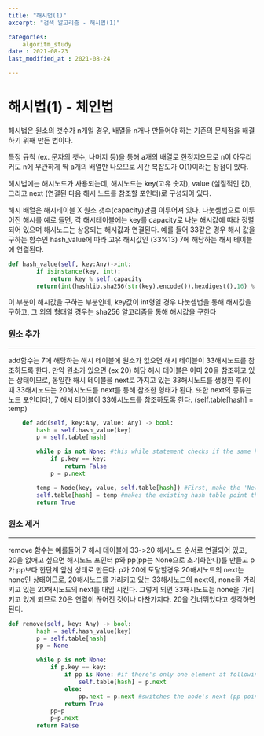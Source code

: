 ```yaml
---
title: "해시법(1)"
excerpt: "검색 알고리즘 - 해시법(1)"

categories:
    algoritm_study
date : 2021-08-23
last_modified_at : 2021-08-24

---
```


# 해시법(1) - 체인법

해시법은 원소의 갯수가 n개일 경우, 배열을 n개나 만들어야 하는
기존의 문제점을 해결하기 위해 만든 법이다.


특정 규칙 (ex. 문자의 갯수, 나머지 등)을 통해 a개의 배열로 한정지으므로 n이
아무리 커도 n에 무관하게 딱 a개의 배열만 나오므로 시간 복잡도가 O(1)이라는
장점이 있다.


해시법에는 해시노드가 사용되는데, 해시노드는 key(고유 숫자), value
(실질적인 값), 그리고 next (연결된 다음 해시 노드를 참조할 포인터)로 구성되어 있다.


해시 배열은 해시테이블 X 원소 갯수(capacity)만큼 이루어져 있다. 나눗셈법으로 이루어진 해시를 예로 들면,
각 해시테이블에는 key를 capacity로 나눈 해시값에 따라 정렬되어 있으며 해시노드는 상응되는 해시값과 연결된다.
예를 들어  33같은 경우 해시 값을 구하는 함수인 hash_value에 따라 고유 해시값인 (33%13) 7에 해당하는 해시 테이블에
연결된다.
~~~python
def hash_value(self, key:Any)->int:
        if isinstance(key, int):
            return key % self.capacity
        return(int(hashlib.sha256(str(key).encode()).hexdigest(),16) % self.capacity)
~~~
이 부분이 해시값을 구하는 부분인데, key값이 int형일 경우 나눗셈법을 통해 해시값을 구하고, 그 외의 형태일 경우는 sha256 알고리즘을 통해 해시값을 구한다



### 원소 추가
****
add함수는 7에 해당하는 해시 테이블에 원소가 없으면 해시 테이블이 33해시노드를 참조하도록 한다.
만약 원소가 있으면 (ex 20) 해당 해시 테이블은 이미 20을 참조하고 있는 상태이므로, 동일한 해시 테이블을
next로 가지고 있는 33해시노드를 생성한 후(이 때 33해시노드는 20해시노드를 next를 통해 참조한 형태가 된다.
또한 next의 종류는 노드 포인터다), 7 해시 테이블이 33해시노드를 참조하도록 한다. (self.table[hash] = temp)
~~~python
    def add(self, key:Any, value: Any) -> bool:
        hash = self.hash_value(key)
        p = self.table[hash]

        while p is not None: #this while statement checks if the same key exists
            if p.key == key:
                return False
            p = p.next

        temp = Node(key, value, self.table[hash]) #First, make the 'New Node, and the empty table(=self.table[hash]) moves to the New Node's 'next'
        self.table[hash] = temp #makes the existing hash table point the New Node(=temp)
        return True    
~~~



### 원소 제거
****
remove 함수는 예를들어 7 해시 테이블에 33->20 해시노드 순서로 연결되어 있고, 20을 없애고 싶으면
해시노드 포인터 p와 pp(pp는 None으로 초기화한다)를 만들고 p가 pp보다 한단계 앞선 상태로 만든다.
p가 20에 도달할경우 20해시노드의 next는 none인 상태이므로, 20해시노드를 가리키고 있는 33해시노드의 next에,
none을 가리키고 있는 20해시노드의 next를 대입 시킨다. 그렇게 되면 33해시노드는 none을 가리키고 있게 되므로
20은 연결이 끊어진 것이나 마찬가지다. 20을 건너뛰었다고 생각하면 된다.

~~~python
def remove(self, key: Any) -> bool:
        hash = self.hash_value(key)
        p = self.table[hash]
        pp = None

        while p is not None:
            if p.key == key:
                if pp is None: #if there's only one element at following hash
                    self.table[hash] = p.next
                else:
                    pp.next = p.next #switches the node's next (pp points) to the other node's next (p points)
                return True
            pp=p
            p=p.next
        return False
~~~
